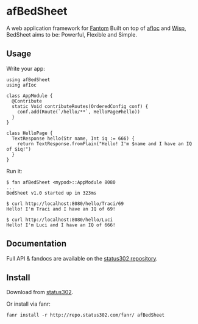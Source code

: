 # afBedSheet

A web application framework for [Fantom](http://fantom.org/) Built on top of [afIoc](http://repo.status302.com/doc/afIoc/#overview) and [Wisp](http://fantom.org/doc/wisp/index.html), BedSheet aims to be: Powerful, Flexible and Simple.



## Usage

Write your app:

    using afBedSheet
    using afIoc

    class AppModule {
      @Contribute
      static Void contributeRoutes(OrderedConfig conf) {
        conf.add(Route(`/hello/**`, HelloPage#hello))
      }
    }

    class HelloPage {
      TextResponse hello(Str name, Int iq := 666) {
        return TextResponse.fromPlain("Hello! I'm $name and I have an IQ of $iq!")
      }
    }

Run it:

    $ fan afBedSheet <mypod>::AppModule 8080
    ...
    BedSheet v1.0 started up in 323ms

    $ curl http://localhost:8080/hello/Traci/69
    Hello! I'm Traci and I have an IQ of 69!

    $ curl http://localhost:8080/hello/Luci
    Hello! I'm Luci and I have an IQ of 666!



## Documentation

Full API & fandocs are available on the [status302 repository](http://repo.status302.com/doc/afBedSheet/#overview).



## Install

Download from [status302](http://repo.status302.com/browse/afBedSheet).

Or install via fanr:

    fanr install -r http://repo.status302.com/fanr/ afBedSheet
